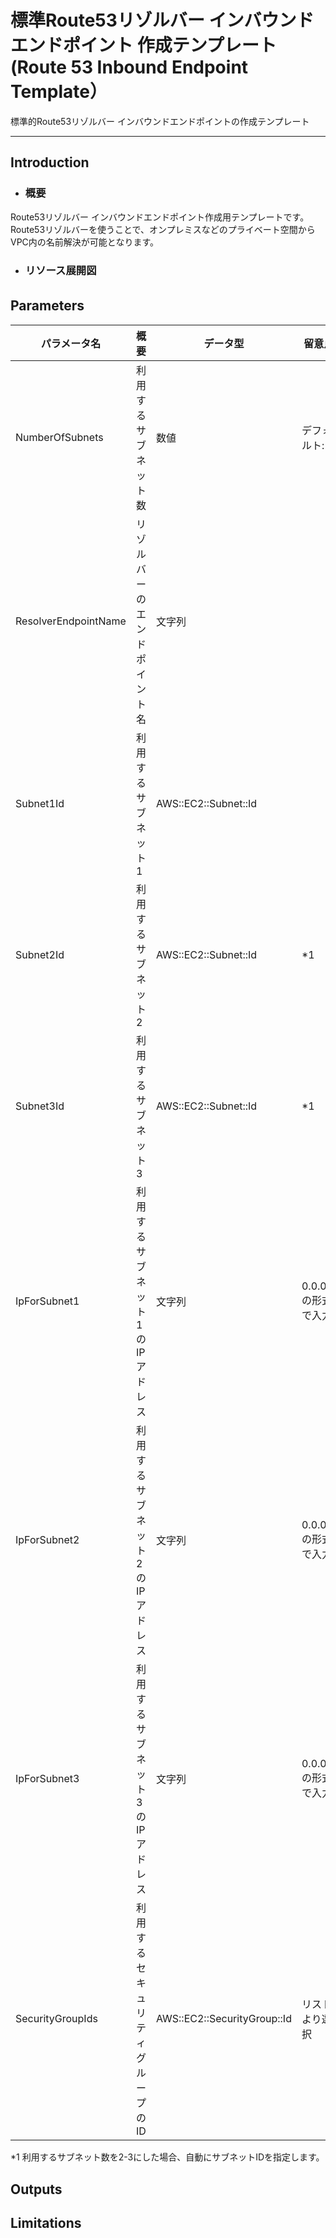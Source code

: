 # 標準Route53リゾルバー インバウンドエンドポイント 作成テンプレート (Route 53 Inbound Endpoint Template）
標準的Route53リゾルバー インバウンドエンドポイントの作成テンプレート
***
## Introduction
- ### 概要
Route53リゾルバー インバウンドエンドポイント作成用テンプレートです。  
Route53リゾルバーを使うことで、オンプレミスなどのプライベート空間からVPC内の名前解決が可能となります。

- ### リソース展開図


## Parameters　
|パラメータ名|概要|データ型|留意点|
|---|---|---|---|
|NumberOfSubnets|利用するサブネット数|数値|デフォルト: 3|
|ResolverEndpointName|リゾルバーのエンドポイント名|文字列|
|Subnet1Id|利用するサブネット1|AWS::EC2::Subnet::Id||
|Subnet2Id|利用するサブネット2|AWS::EC2::Subnet::Id|*1|
|Subnet3Id|利用するサブネット3|AWS::EC2::Subnet::Id|*1|
|IpForSubnet1|利用するサブネット1のIPアドレス|文字列|0.0.0.0の形式で入力|
|IpForSubnet2|利用するサブネット2のIPアドレス|文字列|0.0.0.0の形式で入力|
|IpForSubnet3|利用するサブネット3のIPアドレス|文字列|0.0.0.0の形式で入力|
|SecurityGroupIds|利用するセキュリティグループのID|AWS::EC2::SecurityGroup::Id|リストより選択|

*1 利用するサブネット数を2-3にした場合、自動にサブネットIDを指定します。   



## Outputs

## Limitations


